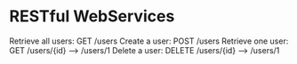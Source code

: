 # RESTful WebServices

Retrieve all users: GET /users
Create a user: POST /users
Retrieve one user: GET /users/{id} --> /users/1
Delete a user: DELETE /users/{id} --> /users/1